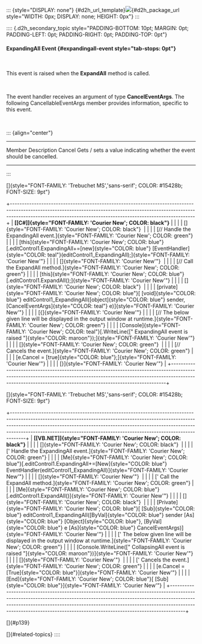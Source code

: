 ::: {style="DISPLAY: none"}
[](ms-xhelp:///?Id=d2h_url_template){#d2h_url_template}![](!package_url!){#d2h_package_url style="WIDTH: 0px; DISPLAY: none; HEIGHT: 0px"}
:::

:::: {.d2h_secondary_topic style="PADDING-BOTTOM: 10pt; MARGIN: 0pt; PADDING-LEFT: 0pt; PADDING-RIGHT: 0pt; PADDING-TOP: 0pt"}
#### ExpandingAll Event {#expandingall-event style="tab-stops: 0pt"}

 

This event is raised when the **ExpandAll** method is called.

 

The event handler receives an argument of type **CancelEventArgs**. The following CancellableEventArgs member provides information, specific to this event.

 

::: {align="center"}
  -------- -----------------------------------------------------------------------
  Member   Description
  Cancel   Gets / sets a value indicating whether the event should be cancelled.
  -------- -----------------------------------------------------------------------
:::

[]{style="FONT-FAMILY: 'Trebuchet MS','sans-serif'; COLOR: #15428b; FONT-SIZE: 9pt"} 

+----------------------------------------------------------------------------------------------------------------------------------------------------------------------------------------------------------------------------------------+
| **[\[C#\]]{style="FONT-FAMILY: 'Courier New'; COLOR: black"}**                                                                                                                                                                         |
|                                                                                                                                                                                                                                        |
| []{style="FONT-FAMILY: 'Courier New'; COLOR: black"}                                                                                                                                                                                   |
|                                                                                                                                                                                                                                        |
| [// Handle the ExpandingAll event.]{style="FONT-FAMILY: 'Courier New'; COLOR: green"}                                                                                                                                                  |
|                                                                                                                                                                                                                                        |
| [this]{style="FONT-FAMILY: 'Courier New'; COLOR: blue"}[.editControl1.ExpandingAll+=[new]{style="COLOR: blue"} [EventHandler]{style="COLOR: teal"}(editControl1_ExpandingAll);]{style="FONT-FAMILY: 'Courier New'"}                    |
|                                                                                                                                                                                                                                        |
| []{style="FONT-FAMILY: 'Courier New'"}                                                                                                                                                                                                 |
|                                                                                                                                                                                                                                        |
| [// Call the ExpandAll method.]{style="FONT-FAMILY: 'Courier New'; COLOR: green"}                                                                                                                                                      |
|                                                                                                                                                                                                                                        |
| [this]{style="FONT-FAMILY: 'Courier New'; COLOR: blue"}[.editControl1.ExpandAll();]{style="FONT-FAMILY: 'Courier New'"}                                                                                                                |
|                                                                                                                                                                                                                                        |
| []{style="FONT-FAMILY: 'Courier New'; COLOR: black"}                                                                                                                                                                                   |
|                                                                                                                                                                                                                                        |
| [private]{style="FONT-FAMILY: 'Courier New'; COLOR: blue"}[ [void]{style="COLOR: blue"} editControl1_ExpandingAll([object]{style="COLOR: blue"} sender, [CancelEventArgs]{style="COLOR: teal"} e)]{style="FONT-FAMILY: 'Courier New'"} |
|                                                                                                                                                                                                                                        |
| [{]{style="FONT-FAMILY: 'Courier New'"}                                                                                                                                                                                                |
|                                                                                                                                                                                                                                        |
| [// The below given line will be displayed in the output window at runtime.]{style="FONT-FAMILY: 'Courier New'; COLOR: green"}                                                                                                         |
|                                                                                                                                                                                                                                        |
| [Console]{style="FONT-FAMILY: 'Courier New'; COLOR: teal"}[.WriteLine([\" ExpandingAll event is raised \"]{style="COLOR: maroon"});]{style="FONT-FAMILY: 'Courier New'"}                                                               |
|                                                                                                                                                                                                                                        |
| []{style="FONT-FAMILY: 'Courier New'; COLOR: green"}                                                                                                                                                                                   |
|                                                                                                                                                                                                                                        |
| [// Cancels the event.]{style="FONT-FAMILY: 'Courier New'; COLOR: green"}                                                                                                                                                              |
|                                                                                                                                                                                                                                        |
| [e.Cancel = [true]{style="COLOR: blue"};]{style="FONT-FAMILY: 'Courier New'"}                                                                                                                                                          |
|                                                                                                                                                                                                                                        |
| [}]{style="FONT-FAMILY: 'Courier New'"}                                                                                                                                                                                                |
+----------------------------------------------------------------------------------------------------------------------------------------------------------------------------------------------------------------------------------------+

[]{style="FONT-FAMILY: 'Trebuchet MS','sans-serif'; COLOR: #15428b; FONT-SIZE: 9pt"} 

+------------------------------------------------------------------------------------------------------------------------------------------------------------------------------------------------------------------------------------------------------------------------------------------------------------------------------+
| **[\[VB.NET\]]{style="FONT-FAMILY: 'Courier New'; COLOR: black"}**                                                                                                                                                                                                                                                           |
|                                                                                                                                                                                                                                                                                                                              |
| []{style="FONT-FAMILY: 'Courier New'; COLOR: black"}                                                                                                                                                                                                                                                                         |
|                                                                                                                                                                                                                                                                                                                              |
| [\' Handle the ExpandingAll event.]{style="FONT-FAMILY: 'Courier New'; COLOR: green"}                                                                                                                                                                                                                                        |
|                                                                                                                                                                                                                                                                                                                              |
| [Me]{style="FONT-FAMILY: 'Courier New'; COLOR: blue"}[.editControl1.ExpandingAll+=[New]{style="COLOR: blue"} EventHandler(editControl1_ExpandingAll)]{style="FONT-FAMILY: 'Courier New'"}                                                                                                                                    |
|                                                                                                                                                                                                                                                                                                                              |
| []{style="FONT-FAMILY: 'Courier New'"}                                                                                                                                                                                                                                                                                       |
|                                                                                                                                                                                                                                                                                                                              |
| [\' Call the ExpandAll method.]{style="FONT-FAMILY: 'Courier New'; COLOR: green"}                                                                                                                                                                                                                                            |
|                                                                                                                                                                                                                                                                                                                              |
| [Me]{style="FONT-FAMILY: 'Courier New'; COLOR: blue"}[.editControl1.ExpandAll()]{style="FONT-FAMILY: 'Courier New'"}                                                                                                                                                                                                         |
|                                                                                                                                                                                                                                                                                                                              |
| []{style="FONT-FAMILY: 'Courier New'; COLOR: black"}                                                                                                                                                                                                                                                                         |
|                                                                                                                                                                                                                                                                                                                              |
| [Private]{style="FONT-FAMILY: 'Courier New'; COLOR: blue"}[ [Sub]{style="COLOR: blue"} editControl1_ExpandingAll([ByVal]{style="COLOR: blue"} sender [As]{style="COLOR: blue"} [Object]{style="COLOR: blue"}, [ByVal]{style="COLOR: blue"} e [As]{style="COLOR: blue"} CancelEventArgs)]{style="FONT-FAMILY: 'Courier New'"} |
|                                                                                                                                                                                                                                                                                                                              |
| [\' The below given line will be displayed in the output window at runtime.]{style="FONT-FAMILY: 'Courier New'; COLOR: green"}                                                                                                                                                                                               |
|                                                                                                                                                                                                                                                                                                                              |
| [Console.WriteLine([\" CollapsingAll event is raised \"]{style="COLOR: maroon"})]{style="FONT-FAMILY: 'Courier New'"}                                                                                                                                                                                                        |
|                                                                                                                                                                                                                                                                                                                              |
| []{style="FONT-FAMILY: 'Courier New'"}                                                                                                                                                                                                                                                                                       |
|                                                                                                                                                                                                                                                                                                                              |
| [\' Cancels the event.]{style="FONT-FAMILY: 'Courier New'; COLOR: green"}                                                                                                                                                                                                                                                    |
|                                                                                                                                                                                                                                                                                                                              |
| [e.Cancel = [True]{style="COLOR: blue"}]{style="FONT-FAMILY: 'Courier New'"}                                                                                                                                                                                                                                                 |
|                                                                                                                                                                                                                                                                                                                              |
| [End]{style="FONT-FAMILY: 'Courier New'; COLOR: blue"}[ [Sub]{style="COLOR: blue"}]{style="FONT-FAMILY: 'Courier New'"}                                                                                                                                                                                                      |
+------------------------------------------------------------------------------------------------------------------------------------------------------------------------------------------------------------------------------------------------------------------------------------------------------------------------------+

[]{#p139} 

[]{#related-topics}
::::
